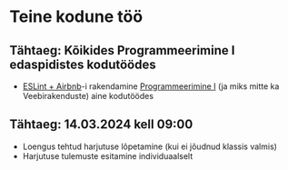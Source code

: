 # Teine kodune töö

## Tähtaeg: Kõikides Programmeerimine I edaspidistes kodutöödes

- [ESLint + Airbnb](../../concepts/eslint/README.md)-i rakendamine [Programmeerimine I](https://github.com/tluhk/Programmeerimine_I) (ja miks mitte ka Veebirakenduste) aine kodutöödes

## Tähtaeg: 14.03.2024 kell 09:00

- Loengus tehtud harjutuse lõpetamine (kui ei jõudnud klassis valmis)
- Harjutuse tulemuste esitamine individuaalselt
